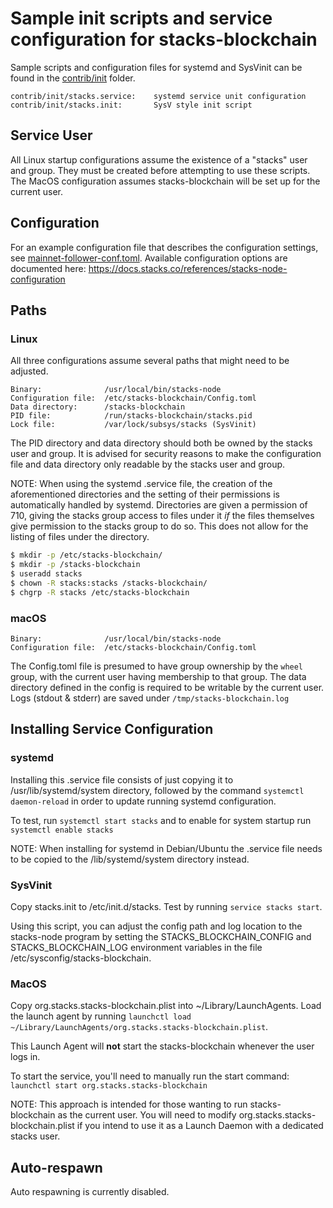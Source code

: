 # Sample init scripts and service configuration for stacks-blockchain

Sample scripts and configuration files for systemd and SysVinit
can be found in the [contrib/init](../contrib/init) folder.

    contrib/init/stacks.service:    systemd service unit configuration
    contrib/init/stacks.init:       SysV style init script

## Service User

All Linux startup configurations assume the existence of a "stacks" user
and group. They must be created before attempting to use these scripts.
The MacOS configuration assumes stacks-blockchain will be set up for the current user.

## Configuration

For an example configuration file that describes the configuration settings,
see [mainnet-follower-conf.toml](../testnet/stacks-node/conf/mainnet-follower-conf.toml).
Available configuration options are documented here: https://docs.stacks.co/references/stacks-node-configuration

## Paths

### Linux

All three configurations assume several paths that might need to be adjusted.

    Binary:              /usr/local/bin/stacks-node
    Configuration file:  /etc/stacks-blockchain/Config.toml
    Data directory:      /stacks-blockchain
    PID file:            /run/stacks-blockchain/stacks.pid
    Lock file:           /var/lock/subsys/stacks (SysVinit)

The PID directory and data directory should both be owned by the
stacks user and group. It is advised for security reasons to make the
configuration file and data directory only readable by the stacks user and
group.

NOTE: When using the systemd .service file, the creation of the aforementioned
directories and the setting of their permissions is automatically handled by
systemd. Directories are given a permission of 710, giving the stacks group
access to files under it _if_ the files themselves give permission to the
stacks group to do so. This does not allow for the listing of files under the directory.

```bash
$ mkdir -p /etc/stacks-blockchain/
$ mkdir -p /stacks-blockchain
$ useradd stacks
$ chown -R stacks:stacks /stacks-blockchain/
$ chgrp -R stacks /etc/stacks-blockchain
```

### macOS

    Binary:              /usr/local/bin/stacks-node
    Configuration file:  /etc/stacks-blockchain/Config.toml

The Config.toml file is presumed to have group ownership by the `wheel` group, with the current user having membership to that group. The data directory defined in the config is required to be writable by the current user. Logs (stdout & stderr) are saved under `/tmp/stacks-blockchain.log`

## Installing Service Configuration

### systemd

Installing this .service file consists of just copying it to
/usr/lib/systemd/system directory, followed by the command
`systemctl daemon-reload` in order to update running systemd configuration.

To test, run `systemctl start stacks` and to enable for system startup run
`systemctl enable stacks`

NOTE: When installing for systemd in Debian/Ubuntu the .service file needs to be copied to the /lib/systemd/system directory instead.

### SysVinit

Copy stacks.init to /etc/init.d/stacks. Test by running `service stacks start`.

Using this script, you can adjust the config path and log location to the stacks-node program by
setting the STACKS_BLOCKCHAIN_CONFIG and STACKS_BLOCKCHAIN_LOG environment variables in the file
/etc/sysconfig/stacks-blockchain.

### MacOS

Copy org.stacks.stacks-blockchain.plist into ~/Library/LaunchAgents. Load the launch agent by
running `launchctl load ~/Library/LaunchAgents/org.stacks.stacks-blockchain.plist`.

This Launch Agent will **not** start the stacks-blockchain whenever the user logs in.

To start the service, you'll need to manually run the start command: `launchctl start org.stacks.stacks-blockchain`

NOTE: This approach is intended for those wanting to run stacks-blockchain as the current user.
You will need to modify org.stacks.stacks-blockchain.plist if you intend to use it as a
Launch Daemon with a dedicated stacks user.

## Auto-respawn

Auto respawning is currently disabled.
